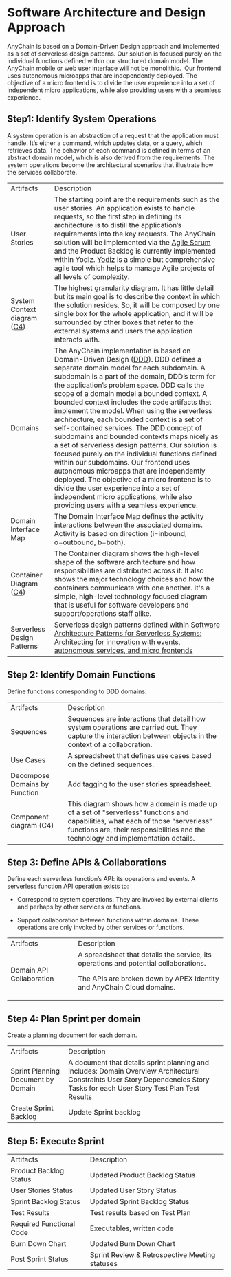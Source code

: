 # Software Architecture and Design Approach

AnyChain is based on a Domain-Driven Design approach and implemented as a set of serverless design patterns. Our solution is focused purely on the individual functions defined within our structured domain model. The AnyChain mobile or web user interface will not be monolithic. ﻿ Our frontend uses autonomous microapps that are independently deployed. The objective of a micro frontend is to divide the user experience into a set of independent micro applications, while also providing users with a seamless experience. 

## Step1: Identify System Operations

A system operation is an abstraction of a request that the application must handle. It’s either a command, which updates data, or a query, which retrieves data. The behavior of each command is defined in terms of an abstract domain model, which is also derived from the requirements. The system operations become the architectural scenarios that illustrate how the services collaborate.

<table>
  <tr>
    <td>Artifacts</td>
    <td>Description</td>
  </tr>
  <tr>
    <td>User Stories</td>
    <td>The starting point are the requirements such as the user stories. An application exists to handle requests, so the first step in defining its architecture is to distill the application’s requirements into the key requests.
The AnyChain solution will be implemented via the <a href="https://www.yodiz.com/blog/what-is-scrum-in-agile-methodology-agile-development/">Agile Scrum</a> and the Product Backlog is currently implemented within Yodiz. <a href="https://www.yodiz.com/">Yodiz</a> is a simple but comprehensive agile tool which helps to manage Agile projects of all levels of complexity. </td>
  </tr>
  <tr>
    <td>System Context diagram (<a href="https://c4model.com">C4</a>)</td>
    <td>The highest granularity diagram. It has little detail but its main goal is to describe the context in which the solution resides. So, it will be composed by one single box for the whole application, and it will be surrounded by other boxes that refer to the external systems and users the application interacts with.</td>
  </tr>
  <tr>
    <td>Domains</td>
    <td>The AnyChain implementation is based on Domain-Driven Design (<a href="https://github.com/heynickc/awesome-ddd">DDD</a>). DDD defines a separate domain model for each subdomain. A subdomain is a part of the domain, DDD’s term for the application’s problem space.
DDD calls the scope of a domain model a bounded context. A bounded context includes the code artifacts that implement the model. When using the serverless architecture, each bounded context is a set of self-contained services.
The DDD concept of subdomains and bounded contexts maps nicely as a set of serverless design patterns. Our solution is focused purely on the individual functions defined within our subdomains.﻿ Our frontend uses autonomous microapps that are independently deployed. The objective of a micro frontend is to divide the user experience into a set of independent micro applications, while also providing users with a seamless experience. </td>
  </tr>
  <tr>
    <td>Domain Interface Map</td>
    <td>The Domain Interface Map defines the activity interactions between the associated domains. Activity is based on direction (i=inbound, o=outbound, b=both).</td>
  </tr>
  <tr>
    <td>Container Diagram (<a href="https://c4model.com">C4</a>)</td>
    <td>The Container diagram shows the high-level shape of the software architecture and how responsibilities are distributed across it. It also shows the major technology choices and how the containers communicate with one another. It's a simple, high-level technology focused diagram that is useful for software developers and support/operations staff alike.</td>
  </tr>
  <tr>
    <td>Serverless Design Patterns</td>
    <td>Serverless design patterns defined within <a href="https://medium.com/@jgilbert001/serverless-an-example-system-architecture-23aed85fd504">Software Architecture Patterns for Serverless Systems: Architecting for innovation with events, autonomous services, and micro frontends</a> </td>
  </tr>
</table>


 

##  

## Step 2: Identify Domain Functions

Define functions corresponding to DDD domains.

<table>
  <tr>
    <td>Artifacts</td>
    <td>Description</td>
  </tr>
  <tr>
    <td>Sequences </td>
    <td>Sequences are interactions that detail how system operations are carried out. They capture the interaction between objects in the context of a collaboration.</td>
  </tr>
  <tr>
    <td>Use Cases</td>
    <td>A spreadsheet that defines use cases based on the defined sequences.</td>
  </tr>
  <tr>
    <td>Decompose Domains by Function</td>
    <td>Add tagging to the user stories spreadsheet.</td>
  </tr>
  <tr>
    <td>Component diagram (C4)</td>
    <td>This diagram shows how a domain is made up of a set of "serverless" functions and capabilities, what each of those "serverless" functions are, their responsibilities and the technology and implementation details.</td>
  </tr>
</table>


 

## Step 3: Define APIs & Collaborations

Define each serverless function’s API: its operations and events. A serverless function API operation exists to:

* Correspond to system operations. They are invoked by external clients and perhaps by other services or functions.

* Support collaboration between functions within domains. These operations are only invoked by other services or functions.

 

<table>
  <tr>
    <td>Artifacts</td>
    <td>Description</td>
  </tr>
  <tr>
    <td>Domain API Collaboration</td>
    <td>A spreadsheet that details the service, its operations and potential collaborations.

The APIs are broken down by APEX Identity and AnyChain Cloud  domains. </td>
  </tr>
</table>


## Step 4: Plan Sprint per domain

Create a planning document for each domain.

<table>
  <tr>
    <td>Artifacts</td>
    <td>Description</td>
  </tr>
  <tr>
    <td>Sprint Planning Document by Domain</td>
    <td>A document that details sprint planning and includes:
Domain Overview
Architectural Constraints
User Story Dependencies
Story Tasks for each User Story
Test Plan
Test Results</td>
  </tr>
  <tr>
    <td>Create Sprint Backlog</td>
    <td>Update Sprint backlog</td>
  </tr>
</table>


 

## Step 5: Execute Sprint

<table>
  <tr>
    <td>Artifacts</td>
    <td>Description</td>
  </tr>
  <tr>
    <td>Product Backlog Status</td>
    <td>Updated Product Backlog Status</td>
  </tr>
  <tr>
    <td>User Stories Status</td>
    <td>Updated User Story Status</td>
  </tr>
  <tr>
    <td>Sprint Backlog Status</td>
    <td>Updated Sprint Backlog Status</td>
  </tr>
  <tr>
    <td>Test Results</td>
    <td>Test results based on Test Plan</td>
  </tr>
  <tr>
    <td>Required Functional Code</td>
    <td>Executables, written code</td>
  </tr>
  <tr>
    <td>Burn Down Chart</td>
    <td>Updated Burn Down Chart</td>
  </tr>
  <tr>
    <td>Post Sprint Status</td>
    <td>Sprint Review & Retrospective Meeting statuses</td>
  </tr>
</table>


 

